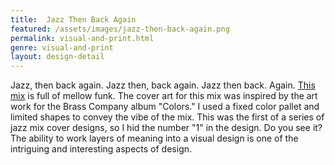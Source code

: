 ```yaml
---
title:  Jazz Then Back Again
featured: /assets/images/jazz-then-back-again.png
permalink: visual-and-print.html
genre: visual-and-print
layout: design-detail
---
```


Jazz, then back again. Jazz then, back again. Jazz then back. Again. [This mix](https://www.mixcloud.com/humble/jazz-then-back-again-part-1/) is full of mellow funk. The cover art for this mix was inspired by the art work for the Brass Company album "Colors." I used a fixed color pallet and limited shapes to convey the vibe of the mix. This was the first of a series of jazz mix cover designs, so I hid the number "1" in the design. Do you see it? The ability to work layers of meaning into a visual design is one of the intriguing and interesting aspects of design.
